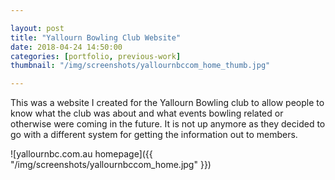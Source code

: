 ```yaml
---

layout: post
title: "Yallourn Bowling Club Website"
date: 2018-04-24 14:50:00
categories: [portfolio, previous-work]
thumbnail: "/img/screenshots/yallournbccom_home_thumb.jpg"

---
```


This was a website I created for the Yallourn Bowling club to allow people to know what the club was about and what events bowling related or otherwise were coming in the future. It is not up anymore as they decided to go with a different system for getting the information out to members.

![yallournbc.com.au homepage]({{ "/img/screenshots/yallournbccom_home.jpg" }})
